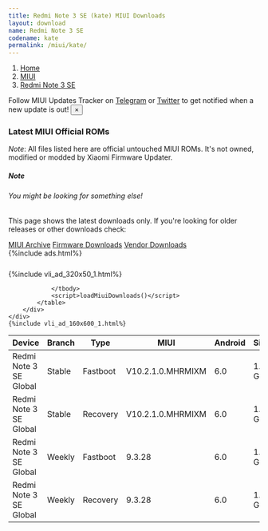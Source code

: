 ```yaml
---
title: Redmi Note 3 SE (kate) MIUI Downloads
layout: download
name: Redmi Note 3 SE
codename: kate
permalink: /miui/kate/
---
```

<nav aria-label="breadcrumb">
    <ol class="breadcrumb">
        <li class="breadcrumb-item"><a href="/">Home</a></li>
        <li class="breadcrumb-item"><a href="/miui/">MIUI</a></li>
        <li class="breadcrumb-item active" aria-current="page"><a href="/miui/kate/">Redmi Note 3 SE</a></li>
    </ol>
</nav>
<div class="alert alert-primary alert-dismissible fade show" role="alert">
    Follow MIUI Updates Tracker on <a href="https://t.me/MIUIUpdatesTracker" class="alert-link">Telegram</a>
     or <a href="https://twitter.com/MiFwUpdater" class="alert-link">Twitter</a> to get notified when a new update is out!
    <button type="button" class="close" data-dismiss="alert" aria-label="Close">
        <span aria-hidden="true">&times;</span>
    </button>
</div>

### Latest MIUI Official ROMs
*Note*: All files listed here are official untouched MIUI ROMs. It's not owned, modified or modded by Xiaomi Firmware Updater.
<div class="card">
  <div class="card-body">
    <h5 class="card-title">Note</h5>
    <h6 class="card-subtitle mb-2 text-muted">You might be looking for something else!</h6>
    <p class="card-text">This page shows the latest downloads only.
     If you're looking for older releases or other downloads check:</p>
    <a href="/archive/miui/kate/" class="card-link">MIUI Archive</a>
    <a href="/firmware/kate/" class="card-link">Firmware Downloads</a>
    <a href="/vendor/kate/" class="card-link">Vendor Downloads</a>
  </div>
</div>
{%include ads.html%}
<div class="row justify-content-center">
    <div class="col-10">
        <div class="table-responsive-md" style="margin-top: 25px;">
            {%include vli_ad_320x50_1.html%}
            <table id="miui" class="display dt-responsive nowrap compact table table-striped table-hover table-sm">
                <thead class="thead-dark">
                    <tr>
                        <th data-ref="device">Device</th>
                        <th data-ref="branch">Branch</th>
                        <th data-ref="type">Type</th>
                        <th data-ref="miui">MIUI</th>
                        <th data-ref="android">Android</th>
                        <th data-ref="size">Size</th>
                        <th data-ref="size">Date</th>
                        <th data-ref="link">Link</th>
                    </tr>
                </thead>
                <tbody>
                <tr><td>Redmi Note 3 SE Global</td><td>Stable</td><td>Fastboot</td><td>V10.2.1.0.MHRMIXM</td><td>6.0</td><td>1.8 GB</td><td>2019-01-25</td><td><a href="/miui/kate/stable/V10.2.1.0.MHRMIXM/">Download</a></td></tr>
<tr><td>Redmi Note 3 SE Global</td><td>Stable</td><td>Recovery</td><td>V10.2.1.0.MHRMIXM</td><td>6.0</td><td>1.6 GB</td><td>2019-01-25</td><td><a href="/miui/kate/stable/V10.2.1.0.MHRMIXM/">Download</a></td></tr>
<tr><td>Redmi Note 3 SE Global</td><td>Weekly</td><td>Fastboot</td><td>9.3.28</td><td>6.0</td><td>1.5 GB</td><td>2019-03-29</td><td><a href="/miui/kate/weekly/9.3.28/">Download</a></td></tr>
<tr><td>Redmi Note 3 SE Global</td><td>Weekly</td><td>Recovery</td><td>9.3.28</td><td>6.0</td><td>1.2 GB</td><td>2019-03-29</td><td><a href="/miui/kate/weekly/9.3.28/">Download</a></td></tr>

                </tbody>
                <script>loadMiuiDownloads()</script>
            </table>
        </div>
    </div>
    {%include vli_ad_160x600_1.html%}
</div>
